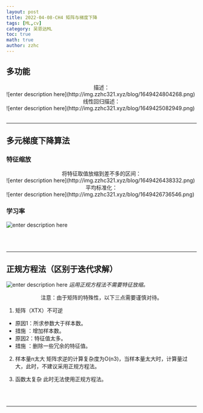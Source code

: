 ```yaml
---
layout: post
title: 2022-04-08-CH4 矩阵与梯度下降
tags: [ML,cv]
category: 吴恩达ML
toc: true
math: true
author: zzhc
---
```



## 多功能

<center>描述：</center>
![enter description here](http://img.zzhc321.xyz/blog/1649424804268.png)


<center>线性回归描述：</center>
![enter description here](http://img.zzhc321.xyz/blog/1649425082949.png)

<br>
<br>

***

## 多元梯度下降算法
### 特征缩放
<center>将特征取值放缩到差不多的区间：</center>
![enter description here](http://img.zzhc321.xyz/blog/1649426438332.png)
<center>平均标准化：</center>
![enter description here](http://img.zzhc321.xyz/blog/1649426736546.png)

<br>

### 学习率
![enter description here](http://img.zzhc321.xyz/blog/1649427135401.png)


<br>
<br>


***

## 正规方程法（区别于迭代求解）

![enter description here](http://img.zzhc321.xyz/blog/1649428003264.png)
*运用正规方程法不需要特征放缩。*
  
  
 <center> 注意：由于矩阵的特殊性，以下三点需要谨慎对待。</center>

 1. 矩阵（XTX）不可逆
   - 原因1：所求参数大于样本数。
   - 措施  ：增加样本数。
   - 原因2：特征值太多。
   - 措施  ：删除一些冗余的特征值。

2. 样本量n太大
                 矩阵求逆的计算复杂度为O(n3)，当样本量太大时，计算量过大，此时，不建议采用正规方程法。

3. 函数太复杂
                此时无法使用正规方程法。

<br>
<br>

***

## 